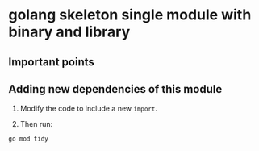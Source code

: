 
# golang skeleton single module with binary and library

## Important points

## Adding new dependencies of this module

1) Modify the code to include a new `import`.

2) Then run:
```
go mod tidy
```

